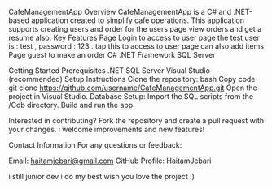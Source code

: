 CafeManagementApp
Overview
CafeManagementApp is a C# and .NET-based application created to simplify cafe operations. This application supports creating users and order for the users page 
view orders and get a resume also.
Key Features
Page Login to access to user page the test user is : test , password : 123 . tap this to access to user page can also add items
Page guest to make an order
C#
.NET Framework
SQL Server 

Getting Started
Prerequisites
.NET 
SQL Server 
Visual Studio (recommended)
Setup Instructions
Clone the repository:
bash
Copy code
git clone https://github.com/username/CafeManagementApp.git
Open the project in Visual Studio.
Database Setup: Import the SQL scripts from the /Cdb directory.
Build and run the app


Interested in contributing? Fork the repository and create a pull request with your changes. i welcome improvements and new features!


Contact Information
For any questions or feedback:

Email: haitamjebari@gmail.com
GitHub Profile: HaitamJebari

i still junior dev i do my best wish you love the project :)
